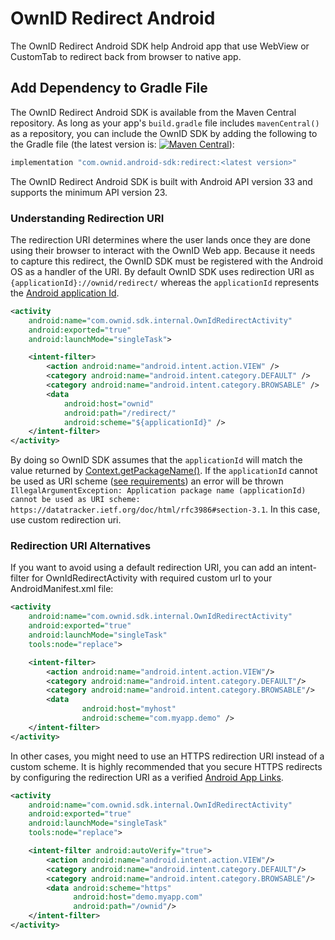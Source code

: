 # OwnID Redirect Android

The OwnID Redirect Android SDK help Android app that use WebView or CustomTab to redirect back from browser to native app.

## Add Dependency to Gradle File
The OwnID Redirect Android SDK is available from the Maven Central repository. As long as your app's `build.gradle` file includes `mavenCentral()` as a repository, you can include the OwnID SDK by adding the following to the Gradle file (the latest version is: [![Maven Central](https://img.shields.io/maven-central/v/com.ownid.android-sdk/redirect?label=Redirect%20Android%20SDK)](https://search.maven.org/artifact/com.ownid.android-sdk/redirect)):
```groovy
implementation "com.ownid.android-sdk:redirect:<latest version>"
```
The OwnID Redirect Android SDK is built with Android API version 33 and supports the minimum API version 23.

### Understanding Redirection URI 
The redirection URI determines where the user lands once they are done using their browser to interact with the OwnID Web app. Because it needs to capture this redirect, the OwnID SDK must be registered with the Android OS as a handler of the URI. By default OwnID SDK uses redirection URI as `{applicationId}://ownid/redirect/` whereas the `applicationId` represents the [Android application Id](https://developer.android.com/studio/build/configure-app-module#set-application-id).
```xml
<activity
    android:name="com.ownid.sdk.internal.OwnIdRedirectActivity"
    android:exported="true"
    android:launchMode="singleTask">

    <intent-filter>
        <action android:name="android.intent.action.VIEW" />
        <category android:name="android.intent.category.DEFAULT" />
        <category android:name="android.intent.category.BROWSABLE" />
        <data
            android:host="ownid"
            android:path="/redirect/"
            android:scheme="${applicationId}" />
    </intent-filter>
</activity>
```
By doing so OwnID SDK assumes that the `applicationId` will match the value returned by [Context.getPackageName()](https://developer.android.com/reference/kotlin/android/content/Context#getpackagename). If the `applicationId` cannot be used as URI scheme ([see requirements](https://datatracker.ietf.org/doc/html/rfc3986#section-3.1)) an error will be thrown `IllegalArgumentException: Application package name (applicationId) cannot be used as URI scheme: https://datatracker.ietf.org/doc/html/rfc3986#section-3.1`. In this case, use custom redirection uri.

### Redirection URI Alternatives
If you want to avoid using a default redirection URI, you can add an intent-filter for OwnIdRedirectActivity with required custom url to your AndroidManifest.xml file:

```xml
<activity
    android:name="com.ownid.sdk.internal.OwnIdRedirectActivity"
    android:exported="true"
    android:launchMode="singleTask"
    tools:node="replace">

    <intent-filter>
        <action android:name="android.intent.action.VIEW"/>
        <category android:name="android.intent.category.DEFAULT"/>
        <category android:name="android.intent.category.BROWSABLE"/>
        <data
                android:host="myhost"
                android:scheme="com.myapp.demo" />
    </intent-filter>
</activity>
```

In other cases, you might need to use an HTTPS redirection URI instead of a custom scheme. It is highly recommended that you secure HTTPS redirects by configuring the redirection URI as a verified [Android App Links](https://developer.android.com/training/app-links/index.html).

```xml
<activity
    android:name="com.ownid.sdk.internal.OwnIdRedirectActivity"
    android:exported="true"
    android:launchMode="singleTask"
    tools:node="replace">

    <intent-filter android:autoVerify="true">
        <action android:name="android.intent.action.VIEW"/>
        <category android:name="android.intent.category.DEFAULT"/>
        <category android:name="android.intent.category.BROWSABLE"/>
        <data android:scheme="https"
              android:host="demo.myapp.com"
              android:path="/ownid"/>
    </intent-filter>
</activity>
```
